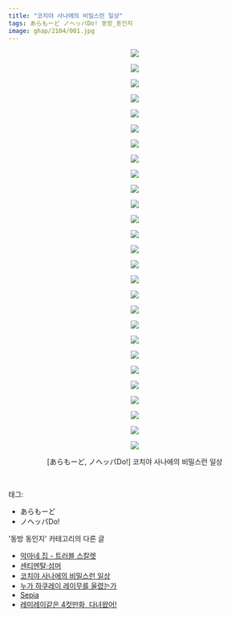 ```yaml
---
title: "코치야 사나에의 비밀스런 일상"
tags: あらもーど ノヘッパDo! 동방_동인지
image: ghap/2104/001.jpg
---
```

<div class="article">
<p style="text-align: center; clear: none; float: none;"><img src="{{ site.nasurl }}/ghap/2104/001.jpg"/></p>
<p style="text-align: center; clear: none; float: none;"><img src="{{ site.nasurl }}/ghap/2104/002.jpg"/></p>
<p style="text-align: center; clear: none; float: none;"><img src="{{ site.nasurl }}/ghap/2104/003.jpg"/></p>
<p style="text-align: center; clear: none; float: none;"><img src="{{ site.nasurl }}/ghap/2104/004.jpg"/></p>
<p style="text-align: center; clear: none; float: none;"><img src="{{ site.nasurl }}/ghap/2104/005.jpg"/></p>
<p style="text-align: center; clear: none; float: none;"><img src="{{ site.nasurl }}/ghap/2104/006.jpg"/></p>
<p style="text-align: center; clear: none; float: none;"><img src="{{ site.nasurl }}/ghap/2104/007.jpg"/></p>
<p style="text-align: center; clear: none; float: none;"><img src="{{ site.nasurl }}/ghap/2104/008.jpg"/></p>
<p style="text-align: center; clear: none; float: none;"><img src="{{ site.nasurl }}/ghap/2104/009.jpg"/></p>
<p style="text-align: center; clear: none; float: none;"><img src="{{ site.nasurl }}/ghap/2104/010.jpg"/></p>
<p style="text-align: center; clear: none; float: none;"><img src="{{ site.nasurl }}/ghap/2104/011.jpg"/></p>
<p style="text-align: center; clear: none; float: none;"><img src="{{ site.nasurl }}/ghap/2104/012.jpg"/></p>
<p style="text-align: center; clear: none; float: none;"><img src="{{ site.nasurl }}/ghap/2104/013.jpg"/></p>
<p style="text-align: center; clear: none; float: none;"><img src="{{ site.nasurl }}/ghap/2104/014.jpg"/></p>
<p style="text-align: center; clear: none; float: none;"><img src="{{ site.nasurl }}/ghap/2104/015.jpg"/></p>
<p style="text-align: center; clear: none; float: none;"><img src="{{ site.nasurl }}/ghap/2104/016.jpg"/></p>
<p style="text-align: center; clear: none; float: none;"><img src="{{ site.nasurl }}/ghap/2104/017.jpg"/></p>
<p style="text-align: center; clear: none; float: none;"><img src="{{ site.nasurl }}/ghap/2104/018.jpg"/></p>
<p style="text-align: center; clear: none; float: none;"><img src="{{ site.nasurl }}/ghap/2104/019.jpg"/></p>
<p style="text-align: center; clear: none; float: none;"><img src="{{ site.nasurl }}/ghap/2104/020.jpg"/></p>
<p style="text-align: center; clear: none; float: none;"><img src="{{ site.nasurl }}/ghap/2104/021.jpg"/></p>
<p style="text-align: center; clear: none; float: none;"><img src="{{ site.nasurl }}/ghap/2104/022.jpg"/></p>
<p style="text-align: center; clear: none; float: none;"><img src="{{ site.nasurl }}/ghap/2104/023.jpg"/></p>
<p style="text-align: center; clear: none; float: none;"><img src="{{ site.nasurl }}/ghap/2104/024.jpg"/></p>
<p style="text-align: center; clear: none; float: none;"><img src="{{ site.nasurl }}/ghap/2104/025.jpg"/></p>
<p style="text-align: center; clear: none; float: none;"><img src="{{ site.nasurl }}/ghap/2104/026.jpg"/></p>
<p style="text-align: center; clear: none; float: none;"><img src="{{ site.nasurl }}/ghap/2104/027.jpg"/></p>
<p style="text-align: center; clear: none; float: none;">[あらもーど, ノヘッパDo!] 코치야 사나에의 비밀스런 일상</p>
<p><br/></p>
</div><div class="tagTrail">
<p>태그: </p>
<ul>
<li>あらもーど</li>
<li>ノヘッパDo!</li>
</ul>
</div><div class="another">
<p>'동방 동인지' 카테고리의 다른 글</p>
<ul>
<li><a href="/2016-09-11-ghap_2106">악마네 집 - 트러블 스칼렛</a></li>
<li><a href="/2016-09-11-ghap_2105">센티멘탈·섬머</a></li>
<li><a href="/2016-09-11-ghap_2104">코치야 사나에의 비밀스런 일상</a></li>
<li><a href="/2016-09-11-ghap_2102">누가 하쿠레이 레이무를 울렸는가</a></li>
<li><a href="/2016-09-11-ghap_2100">Sepia</a></li>
<li><a href="/2016-09-11-ghap_2099">레미레이같은 4컷만화, 다녀왔어!</a></li>
</ul>
</div><div class="cb_module cb_fluid">
<div class="cb_wrt cb_profile">
</div><!-- commentList close -->
</div>